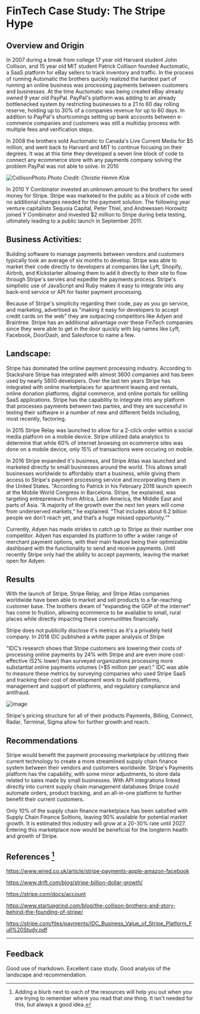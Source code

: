 # FinTech Case Study: **The Stripe Hype**

## Overview and Origin

  In 2007 during a break from college 17 year old Harvard student John Collison, and 15 year old MIT student Patrick Collison founded Auctomatic, a SaaS platform for eBay sellers to track inventory and traffic.  In the process of running Automatic the brothers quickly realized the hardest part of running an online business was processing payments between customers and businesses.  At the time Auctomatic was being created eBay already owned 9 year old PayPal.  PayPal's platform was adding to an already bottlenecked system by restricting businesses to a 21 to 60 day rolling reserve, holding up to 30% of a companies revenue for up to 60 days. In addition to PayPal's shortcomings setting up bank accounts between e-commerce companies and customers was still a multiday process with multiple fees and verification steps.

  In 2008 the brothers sold Auctomatic to Canada's Live Current Media for $5 million, and went back to Harvard and MIT to continue focusing on their degrees.  It was at this time they developed a seven line block of code to connect any ecommerce store with any payments company solving the problem PayPal was not able to solve.  In 2010 

  
![CollisonPhoto](https://wi-images.condecdn.net/image/KoBXOjqMqYx/crop/1020/landscape/f/11-18-ftstripe_01v2.jpg)
*Photo Credit: Christie Hemm Klok*


In 2010 Y Combinator invested an unknown amount to the brothers for seed money for Stripe. Stripe was marketed to the public as a block of code with no additional changes needed for the payment solution.  The following year venture capitalists Sequoia Capital, Peter Thiel, and Andreessen Horowitz joined Y Combinator and invested $2 million to Stripe during beta testing, ultimately leading to a public launch in September 2011.


## Business Activities:

Building software to manage payments between vendors and customers typically took an average of six months to develop.  Stripe was able to market their code directly to developers at companies like Lyft, Shopify, Airbnb, and Kickstarter allowing them to add it directly to their site to flow through Stripe's servies and expedite the payments process.  Stripe's simplistic use of JavaScript and Ruby makes it easy to integrate into any back-end service or API for faster payment processing.

Because of Stripe's simplicity regarding their code, pay as you go service, and marketing, advertised as "making it easy for developers to accept credit cards on the web" they are outpacing competitors like Adyen and Braintree.  Stripe has an additional advantage over these FinTech companies since they were able to get in the door quickly with big names like Lyft, Facebook, DoorDash, and Salesforce to name a few.


## Landscape:

Stripe has dominated the online payment processing industry.  According to Stackshare Stripe has integrated with almost 3600 companies and has been used by nearly 5800 developers.  Over the last ten years Stripe has integrated with online marketplaces for apartment leasing and rentals, online donation platforms, digital commerce, and online portals for sellling SaaS applications.  Stripe has the capablitiy to integrate into any platform that processes payments between two parties, and they are successful in testing their software in a number of new and different fields including, most recently, factoring.

In 2015 Stripe Relay was launched to allow for a 2-click order within a social media platform on a mobile device.  Stripe utilized data analytics to determine that while 60% of internet browsing on ecommerce sites was done on a mobile device, only 15% of transactions were occuring on mobile.  

In 2016 Stripe expanded it's business, and Stripe Atlas was launched and marketed directly to small businesses around the world.  This allows small businesses worldwide to affordably start a business, while giving them access to Stripe's payment processing service and incorporating them in the United States. "According to Patrick in his February 2016 launch speech at the Mobile World Congress in Barcelona. Stripe, he explained, was targeting entrepreneurs from Africa, Latin America, the Middle East and parts of Asia. “A majority of the growth over the next ten years will come from underserved markets,” he explained. “That includes about 6.2 billion people we don’t reach yet, and that’s a huge missed opportunity.”"

Currently, Adyen has made strides to catch up to Stripe as their number one competitor.  Adyen has expanded its platform to offer a wider range of merchant payment options, with their main feature being their optimizable dashboard with the functionality to send and receive payments.  Until recently Stripe only had the ability to accept payments, leaving the market open for Adyen. 

## Results

With the launch of Stripe, Stripe Relay, and Stripe Atlas companies worldwide have been able to market and sell products to a far-reaching customer base. The brothers dream of "expanding the GDP of the internet" has come to fruition, allowing ecommerce to be available to small, rural places while directly impacting these communitites financially.

Stripe does not publicilly disclose it's metrics as it's a privately held company.  In 2018 IDC published a white paper analysis of Stripe 

"IDC’s research shows that Stripe customers are lowering their costs of processing online
payments by 24% with Stripe and are even more cost-effective (52% lower) than surveyed
organizations processing more substantial online payments volumes (>$5 million per year)."  IDC was able to measure these metrics by surveying companies who used Stripe SaaS and tracking their cost of development work to build platforms, management and support of platforms, and regulatory compliance and antifraud.

![image](https://i.imgur.com/RUTXDP1.jpg)

Stripe's pricing structure for all of their products Payments, Billing, Connect, Radar, Terminal, Sigma allow for further growth and reach.


## Recommendations

Stripe would benefit the payment processing marketplace by utilizing their current technology to create a more streamlined supply chain finance system between their vendors and customers worldwide.  Stripe's Payments platform has the capability, with some minor adjustments, to store data related to sales made by small businesses.  With API integrations linked directly into current supply chain management databases Stripe could automate orders, product tracking, and an all-in-one platform to further benefit their current customers. 

Only 10% of the supply chain finance marketplace has been satisfied with Supply Chain Finance Soltions, leaving 90% available for potential market growth.  It is estimated this industry will grow at a 20-30% rate until 2027. Entering this marketplace now would be beneficial for the longterm health and growth of Stripe. 

## References [^RTG]

https://www.wired.co.uk/article/stripe-payments-apple-amazon-facebook

https://www.drift.com/blog/stripe-billion-dollar-growth/

https://stripe.com/docs/account

https://www.startupgrind.com/blog/the-collison-brothers-and-story-behind-the-founding-of-stripe/

https://stripe.com/files/payments/IDC_Business_Value_of_Stripe_Platform_Full%20Study.pdf

***

## Feedback
Good use of markdown. Excellent case study. Good analysis of the landscape and recommendation.

[^RTG]: Adding a blurb next to each of the resources will help you out when you are trying to remember where you read that one thing. It isn't needed for this, but always a good idea.




